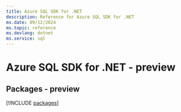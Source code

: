 ```yaml
---
title: Azure SQL SDK for .NET
description: Reference for Azure SQL SDK for .NET
ms.date: 09/12/2024
ms.topic: reference
ms.devlang: dotnet
ms.service: sql
---
```

# Azure SQL SDK for .NET - preview
## Packages - preview
[!INCLUDE [packages](sql-index.md)]